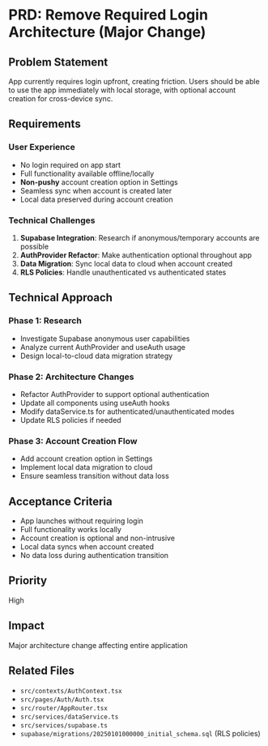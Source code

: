 # PRD: Remove Required Login Architecture (Major Change)

## Problem Statement
App currently requires login upfront, creating friction. Users should be able to use the app immediately with local storage, with optional account creation for cross-device sync.

## Requirements
### User Experience
- No login required on app start
- Full functionality available offline/locally
- **Non-pushy** account creation option in Settings
- Seamless sync when account is created later
- Local data preserved during account creation

### Technical Challenges
1. **Supabase Integration**: Research if anonymous/temporary accounts are possible
2. **AuthProvider Refactor**: Make authentication optional throughout app
3. **Data Migration**: Sync local data to cloud when account created
4. **RLS Policies**: Handle unauthenticated vs authenticated states

## Technical Approach
### Phase 1: Research
- Investigate Supabase anonymous user capabilities
- Analyze current AuthProvider and useAuth usage
- Design local-to-cloud data migration strategy

### Phase 2: Architecture Changes
- Refactor AuthProvider to support optional authentication
- Update all components using useAuth hooks
- Modify dataService.ts for authenticated/unauthenticated modes
- Update RLS policies if needed

### Phase 3: Account Creation Flow
- Add account creation option in Settings
- Implement local data migration to cloud
- Ensure seamless transition without data loss

## Acceptance Criteria
- App launches without requiring login
- Full functionality works locally
- Account creation is optional and non-intrusive
- Local data syncs when account created
- No data loss during authentication transition

## Priority
High

## Impact
Major architecture change affecting entire application

## Related Files
- `src/contexts/AuthContext.tsx`
- `src/pages/Auth/Auth.tsx`
- `src/router/AppRouter.tsx`
- `src/services/dataService.ts`
- `src/services/supabase.ts`
- `supabase/migrations/20250101000000_initial_schema.sql` (RLS policies)